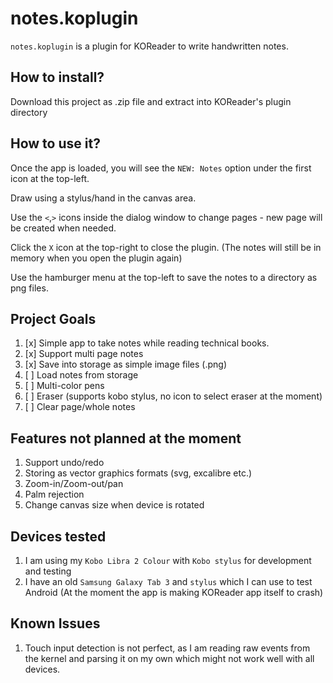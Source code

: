 # notes.koplugin

`notes.koplugin` is a plugin for KOReader to write handwritten notes.

## How to install?
Download this project as .zip file and extract into KOReader's plugin directory

## How to use it?
Once the app is loaded, you will see the `NEW: Notes` option under the first icon at the top-left. 

Draw using a stylus/hand in the canvas area.

Use the `<`,`>` icons inside the dialog window to change pages - new page will be created when needed.

Click the `X` icon at the top-right to close the plugin. (The notes will still be in memory when you open the plugin again)

Use the hamburger menu at the top-left to save the notes to a directory as png files.


## Project Goals
1. [x] Simple app to take notes while reading technical books.
2. [x] Support multi page notes 
3. [x] Save into storage as simple image files (.png)
4. [ ] Load notes from storage
6. [ ] Multi-color pens
7. [ ] Eraser (supports kobo stylus, no icon to select eraser at the moment)
8. [ ] Clear page/whole notes

## Features not planned at the moment
1. Support undo/redo
2. Storing as vector graphics formats (svg, excalibre etc.)
3. Zoom-in/Zoom-out/pan
4. Palm rejection
5. Change canvas size when device is rotated

## Devices tested 
1. I am using my `Kobo Libra 2 Colour` with `Kobo stylus` for development and testing
2. I have an old `Samsung Galaxy Tab 3` and `stylus` which I can use to test Android (At the moment the app is making KOReader app itself to crash)

## Known Issues
1. Touch input detection is not perfect, as I am reading raw events from the kernel and parsing it on my own which might not work well with all devices.
